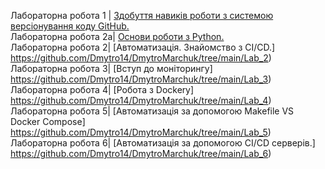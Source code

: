 Лабораторна робота 1 | [Здобуття навиків роботи з системою версіонування коду GitHub.](https://github.com/Dmytro14/DmytroMarchuk/blob/main/Lab_1/README.md) <br />
Лабораторна робота 2a| [Основи роботи з Python.](https://github.com/Dmytro14/DmytroMarchuk/tree/main/Lab_2a) <br />
Лабораторна робота 2| [Автоматизація. Знайомство з CI/CD.] https://github.com/Dmytro14/DmytroMarchuk/tree/main/Lab_2) <br />
Лабораторна робота 3| [Вступ до моніторингу] https://github.com/Dmytro14/DmytroMarchuk/tree/main/Lab_3) <br />
Лабораторна робота 4| [Робота з Dockerу] https://github.com/Dmytro14/DmytroMarchuk/tree/main/Lab_4) <br />
Лабораторна робота 5| [Автоматизація за допомогою Makefile VS Docker Compose] https://github.com/Dmytro14/DmytroMarchuk/tree/main/Lab_5) <br />
Лабораторна робота 6| [Автоматизація за допомогою CI/CD серверів.] https://github.com/Dmytro14/DmytroMarchuk/tree/main/Lab_6) <br />
